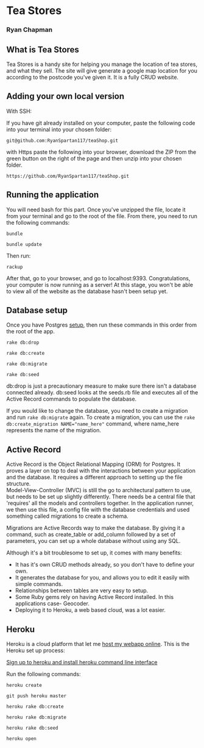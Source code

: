 # Tea Stores
### Ryan Chapman

## What is Tea Stores  
Tea Stores is a handy site for helping you manage the location of tea stores, and what they sell. The site will give generate a google map location for you according to the postcode you've given it. It is a fully CRUD website.


## Adding your own local version

With SSH:

If you have git already installed on your computer, paste the following code into your terminal into your chosen folder:

```
git@github.com:RyanSpartan117/teaShop.git

```

with Https paste the following into your browser, download the ZIP from the green button on the right of the page and then unzip into your chosen folder.

```
https://github.com/RyanSpartan117/teaShop.git

```


## Running the application

You will need bash for this part. Once you've unzipped the file, locate it from your terminal and go to the root of the file. From there, you need to run the following commands:

```
bundle 
```

``` 
bundle update
```

Then run:

```
rackup
```
After that, go to your browser, and go to localhost:9393. Congratulations, your computer is now running as a server! At this stage, you won't be able to view all of the website as the database hasn't been setup yet.  

## Database setup  

Once you have Postgres [setup](http://postgresguide.com/), then run these commands in this order from the root of the app.  
``` 
rake db:drop
```  
``` 
rake db:create
```  
``` 
rake db:migrate
```  
``` 
rake db:seed
```  
db:drop is just a precautionary measure to make sure there isn't a database connected already. db:seed looks at the seeds.rb file and executes all of the Active Record commands to populate the database.

If you would like to change the database, you need to create a migration and run `rake db:migrate` again. To create a migration, you can use the `rake db:create_migration NAME="name_here"` command, where name_here represents the name of the migration. 

## Active Record

Active Record is the Object Relational Mapping (ORM) for Postgres. It proves a layer on top to deal with the interactions between your application and the database. It requires a different approach to setting up the file structure.  
Model-View-Controller (MVC) is still the go to architectural pattern to use, but needs to be set up slightly differently. There needs be a central file that 'requires' all the models and controllers together. In the application runner, we then use this file, a config file with the database credentials and used something called migrations to create a schema.  

Migrations are Active Records way to make the database. By giving it a command, such as create_table or add_column followed by a set of parameters, you can set up a whole database without using any SQL.

Although it's a bit troublesome to set up, it comes with many benefits:

* It has it's own CRUD methods already, so you don't have to define your own. 
* It generates the database for you, and allows you to edit it easily with simple commands.
* Relationships between tables are very easy to setup.
* Some Ruby gems rely on having Active Record installed. In this applications case- Geocoder.
* Deploying it to Heroku, a web based cloud, was a lot easier.  

## Heroku  

Heroku is a cloud platform that let me [host my webapp online](https://warm-shelf-16330.herokuapp.com/). This is the Heroku set up process:

[Sign up to heroku and install heroku command line interface](https://devcenter.heroku.com/articles/getting-started-with-nodejs#introduction)

Run the following commands:
```
heroku create
```  
``` 
git push heroku master
```  
```
heroku rake db:create
```  
``` 
heroku rake db:migrate
```  
```
heroku rake db:seed
```  
```
heroku open
```  




